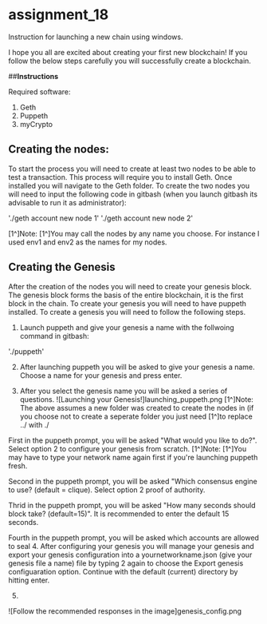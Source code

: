 # **assignment_18**

Instruction for launching a new chain using windows.

I hope you all are excited about creating your first new blockchain! If you follow the below steps carefully you will successfully create a blockchain.

##**Instructions**

Required software:

1. Geth
2. Puppeth
3. myCrypto

## **Creating the nodes:**

To start the process you will need to create at least two nodes to be able to test a transaction. This process will require you to install Geth. Once installed you will navigate to the Geth folder. To create the two nodes you will need to input the following code in gitbash (when you launch gitbash its advisable to run it as administrator):

'./geth account new node 1'
'./geth account new node 2'

[1^]Note: 
[1^]You may call the nodes by any name you choose. For instance I used env1 and env2 as the names for my nodes.

## **Creating the Genesis**

After the creation of the nodes you will need to create your genesis block. The genesis block forms the basis of the entire blockchain, it is the first block in the chain. To create your genesis you will need to have puppeth installed. To create a genesis you will need to follow the following steps.

1. Launch puppeth and give your genesis a name with the follwoing command in gitbash:

'./puppeth'

2. After launching puppeth you will be asked to give your genesis a name. Choose a name for your genesis and press enter.

3. After you select the genesis name you will be asked a series of questions. 
![Launching your Genesis!]launching_puppeth.png
[1^]Note: The above assumes a new folder was created to create the nodes in (if you choose not to create a seperate folder you just need 
[1^]to replace ../ with ./

First in the puppeth prompt, you will be asked "What would you like to do?". Select option 2 to configure your genesis from scratch.
[1^]Note:
[1^]You may have to type your network name again first if you're launching puppeth fresh.

Second in the puppeth prompt, you will be asked "Which consensus engine to use? (default = clique). Select option 2 proof of authority. 

Thrid in the puppeth prompt, you will be asked "How many seconds should block take? (default=15)". It is recommended to enter the default 15 seconds.

Fourth in the puppeth prompt, you will be asked which accounts are allowed to seal 
4. After configuring your genesis you will manage your genesis and export your genesis configuration into a yournetworkname.json (give your genesis file a name) file by typing 2 again to choose the Export genesis configuaration option. Continue with the default (current) directory by hitting enter.

5. 

![Follow the recommended responses in the image]genesis_config.png
